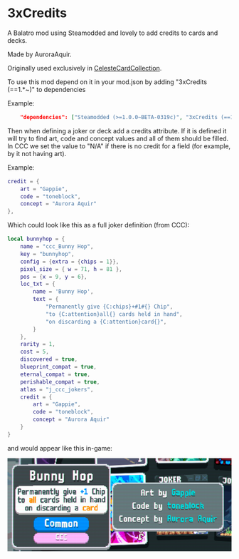 # 3xCredits
A Balatro mod using Steamodded and lovely to add credits to cards and decks.

Made by AuroraAquir.

Originally used exclusively in [CelesteCardCollection](https://github.com/AuroraKy/CelesteCardCollection).

To use this mod depend on it in your mod.json by adding "3xCredits (==1.*~)" to dependencies

Example:
```json
	"dependencies": ["Steamodded (>=1.0.0~BETA-0319c)", "3xCredits (==1.*~)"]
```

Then when defining a joker or deck add a credits attribute.
If it is defined it will try to find art, code and concept values and all of them should be filled. In CCC we set the value to "N/A" if there is no credit for a field (for example, by it not having art).

Example:
```lua
credit = {
    art = "Gappie",
    code = "toneblock",
    concept = "Aurora Aquir"
},
```

Which could look like this as a full joker definition (from CCC):
```lua
local bunnyhop = {
	name = "ccc_Bunny Hop",
	key = "bunnyhop",
    config = {extra = {chips = 1}},
	pixel_size = { w = 71, h = 81 },
	pos = {x = 9, y = 6},
	loc_txt = {
        name = 'Bunny Hop',
        text = {
			"Permanently give {C:chips}+#1#{} Chip",
			"to {C:attention}all{} cards held in hand",
			"on discarding a {C:attention}card{}",
        }
    },
	rarity = 1,
	cost = 5,
	discovered = true,
	blueprint_compat = true,
	eternal_compat = true,
	perishable_compat = true,
	atlas = "j_ccc_jokers",
	credit = {
		art = "Gappie",
		code = "toneblock",
		concept = "Aurora Aquir"
	}
}
```

and would appear like this in-game:

![In-game Example](image.png)